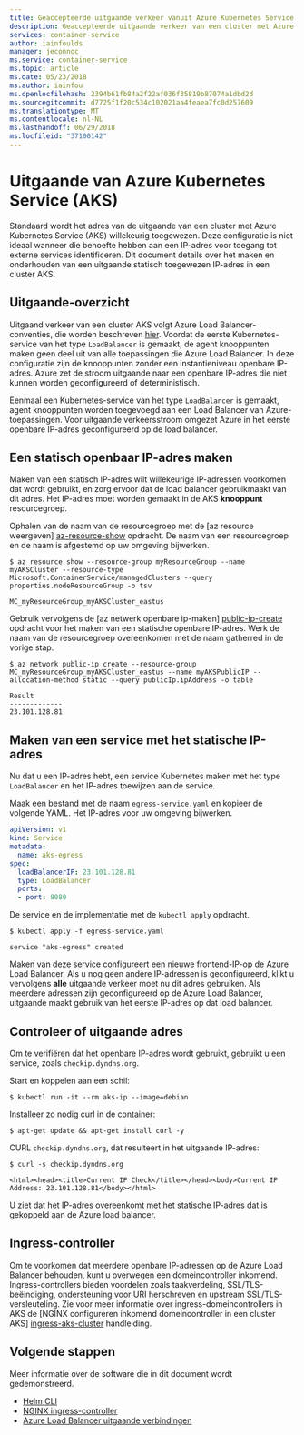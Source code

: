 ```yaml
---
title: Geaccepteerde uitgaande verkeer vanuit Azure Kubernetes Service (AKS)-cluster
description: Geaccepteerde uitgaande verkeer van een cluster met Azure Kubernetes Service (AKS)
services: container-service
author: iainfoulds
manager: jeconnoc
ms.service: container-service
ms.topic: article
ms.date: 05/23/2018
ms.author: iainfou
ms.openlocfilehash: 2394b61fb84a2f22af036f35819b87074a1dbd2d
ms.sourcegitcommit: d7725f1f20c534c102021aa4feaea7fc0d257609
ms.translationtype: MT
ms.contentlocale: nl-NL
ms.lasthandoff: 06/29/2018
ms.locfileid: "37100142"
---
```

# <a name="azure-kubernetes-service-aks-egress"></a>Uitgaande van Azure Kubernetes Service (AKS)

Standaard wordt het adres van de uitgaande van een cluster met Azure Kubernetes Service (AKS) willekeurig toegewezen. Deze configuratie is niet ideaal wanneer die behoefte hebben aan een IP-adres voor toegang tot externe services identificeren. Dit document details over het maken en onderhouden van een uitgaande statisch toegewezen IP-adres in een cluster AKS.

## <a name="egress-overview"></a>Uitgaande-overzicht

Uitgaand verkeer van een cluster AKS volgt Azure Load Balancer-conventies, die worden beschreven [hier][outbound-connections]. Voordat de eerste Kubernetes-service van het type `LoadBalancer` is gemaakt, de agent knooppunten maken geen deel uit van alle toepassingen die Azure Load Balancer. In deze configuratie zijn de knooppunten zonder een instantieniveau openbare IP-adres. Azure zet de stroom uitgaande naar een openbare IP-adres die niet kunnen worden geconfigureerd of deterministisch.

Eenmaal een Kubernetes-service van het type `LoadBalancer` is gemaakt, agent knooppunten worden toegevoegd aan een Load Balancer van Azure-toepassingen. Voor uitgaande verkeersstroom omgezet Azure in het eerste openbare IP-adres geconfigureerd op de load balancer.

## <a name="create-a-static-public-ip"></a>Een statisch openbaar IP-adres maken

Maken van een statisch IP-adres wilt willekeurige IP-adressen voorkomen dat wordt gebruikt, en zorg ervoor dat de load balancer gebruikmaakt van dit adres. Het IP-adres moet worden gemaakt in de AKS **knooppunt** resourcegroep.

Ophalen van de naam van de resourcegroep met de [az resource weergeven] [ az-resource-show] opdracht. De naam van een resourcegroep en de naam is afgestemd op uw omgeving bijwerken.

```
$ az resource show --resource-group myResourceGroup --name myAKSCluster --resource-type Microsoft.ContainerService/managedClusters --query properties.nodeResourceGroup -o tsv

MC_myResourceGroup_myAKSCluster_eastus
```

Gebruik vervolgens de [az netwerk openbare ip-maken] [ public-ip-create] opdracht voor het maken van een statische openbare IP-adres. Werk de naam van de resourcegroep overeenkomen met de naam gatherred in de vorige stap.

```console
$ az network public-ip create --resource-group MC_myResourceGroup_myAKSCluster_eastus --name myAKSPublicIP --allocation-method static --query publicIp.ipAddress -o table

Result
-------------
23.101.128.81
```

## <a name="create-a-service-with-the-static-ip"></a>Maken van een service met het statische IP-adres

Nu dat u een IP-adres hebt, een service Kubernetes maken met het type `LoadBalancer` en het IP-adres toewijzen aan de service.

Maak een bestand met de naam `egress-service.yaml` en kopieer de volgende YAML. Het IP-adres voor uw omgeving bijwerken.

```yaml
apiVersion: v1
kind: Service
metadata:
  name: aks-egress
spec:
  loadBalancerIP: 23.101.128.81
  type: LoadBalancer
  ports:
  - port: 8080
```

De service en de implementatie met de `kubectl apply` opdracht.

```console
$ kubectl apply -f egress-service.yaml

service "aks-egress" created
```

Maken van deze service configureert een nieuwe frontend-IP-op de Azure Load Balancer. Als u nog geen andere IP-adressen is geconfigureerd, klikt u vervolgens **alle** uitgaande verkeer moet nu dit adres gebruiken. Als meerdere adressen zijn geconfigureerd op de Azure Load Balancer, uitgaande maakt gebruik van het eerste IP-adres op dat load balancer.

## <a name="verify-egress-address"></a>Controleer of uitgaande adres

Om te verifiëren dat het openbare IP-adres wordt gebruikt, gebruikt u een service, zoals `checkip.dyndns.org`.

Start en koppelen aan een schil:

```console
$ kubectl run -it --rm aks-ip --image=debian
```

Installeer zo nodig curl in de container:

```console
$ apt-get update && apt-get install curl -y
```

CURL `checkip.dyndns.org`, dat resulteert in het uitgaande IP-adres:

```console
$ curl -s checkip.dyndns.org

<html><head><title>Current IP Check</title></head><body>Current IP Address: 23.101.128.81</body></html>
```

U ziet dat het IP-adres overeenkomt met het statische IP-adres dat is gekoppeld aan de Azure load balancer.

## <a name="ingress-controller"></a>Ingress-controller

Om te voorkomen dat meerdere openbare IP-adressen op de Azure Load Balancer behouden, kunt u overwegen een domeincontroller inkomend. Ingress-controllers bieden voordelen zoals taakverdeling, SSL/TLS-beëindiging, ondersteuning voor URI herschreven en upstream SSL/TLS-versleuteling. Zie voor meer informatie over ingress-domeincontrollers in AKS de [NGINX configureren inkomend domeincontroller in een cluster AKS] [ ingress-aks-cluster] handleiding.

## <a name="next-steps"></a>Volgende stappen

Meer informatie over de software die in dit document wordt gedemonstreerd.

- [Helm CLI][helm-cli-install]
- [NGINX ingress-controller][nginx-ingress]
- [Azure Load Balancer uitgaande verbindingen][outbound-connections]

<!-- LINKS - internal -->
[az-resource-show]: /cli/azure/resource#az-resource-show
[azure-cli-install]: /cli/azure/install-azure-cli
[azure-cloud-shell]: ../cloud-shell/overview.md
[aks-faq-resource-group]: faq.md#why-are-two-resource-groups-created-with-aks
[create-aks-cluster]: ./kubernetes-walkthrough.md
[helm-cli-install]: ./kubernetes-helm.md#install-helm-cli
[ingress-aks-cluster]: ./ingress.md
[outbound-connections]: ../load-balancer/load-balancer-outbound-connections.md#scenarios
[public-ip-create]: /cli/azure/network/public-ip#az-network-public-ip-create

<!-- LINKS - external -->
[nginx-ingress]: https://github.com/kubernetes/ingress-nginx
